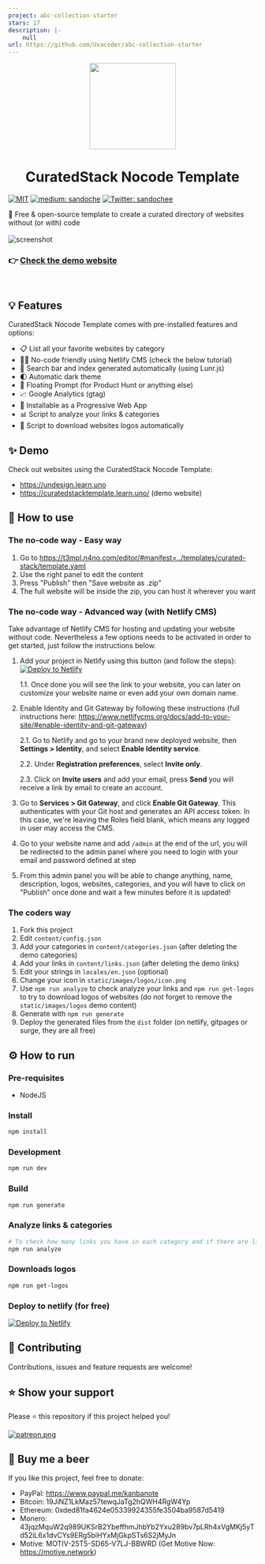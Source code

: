 ```yaml
---
project: abc-collection-starter
stars: 17
description: |-
    null
url: https://github.com/Uvacoder/abc-collection-starter
---
```


<p align="center">
  <img src="/curatedstack.gif" width="175">
</p>
<h1 align="center">CuratedStack Nocode Template</h1>
<p>
  <a href="/LICENSE"><img src="https://img.shields.io/github/license/mashape/apistatus.svg" alt="MIT"></a>
  <a href="https://medium.com/@sandoche" target="_blank"><img src="https://badgen.net/badge/icon/medium?icon=medium&label" alt="medium: sandoche"></a>
  <a href="https://twitter.com/sandochee">
    <img alt="Twitter: sandochee" src="https://img.shields.io/twitter/follow/sandochee.svg?style=social" target="_blank" />
  </a>
</p>

📑 Free & open-source template to create a curated directory of websites without (or with) code
<br><br>
![screenshot](/docs/design/screenshots/Product%20Hunt.png)
### 👉 [Check the demo website](https://curatedstacktemplate.learn.uno/)
<br>

## 💡 Features

CuratedStack Nocode Template comes with pre-installed features and options:
- 📋 List all your favorite websites by category
- 🙅🏻 No-code friendly using Netlify CMS (check the below tutorial)
- 🔎 Search bar and index generated automatically (using Lunr.js)
- 🌓 Automatic dark theme
- 🚀 Floating Prompt (for Product Hunt or anything else)
- 📈 Google Analytics (gtag)
- 📱 Installable as a Progressive Web App
- 📊 Script to analyze your links & categories
- 💠 Script to download websites logos automatically


## ✨ Demo

Check out websites using the CuratedStack Nocode Template:

- https://undesign.learn.uno
- https://curatedstacktemplate.learn.uno/ (demo website)

## 📖 How to use

### The no-code way - Easy way

1. Go to https://t3mpl.n4no.com/editor/#manifest=../templates/curated-stack/template.yaml
2. Use the right panel to edit the content
3. Press "Publish" then "Save website as .zip"
4. The full website will be inside the zip, you can host it wherever you want

### The no-code way - Advanced way (with Netlify CMS)

Take advantage of Netlify CMS for hosting and updating your website without code.
Nevertheless a few options needs to be activated in order to get started, just follow the instructions below.

1. Add your project in Netlify using this button (and follow the steps): [![Deploy to Netlify](https://www.netlify.com/img/deploy/button.svg)](https://app.netlify.com/start/deploy?repository=https://github.com/sandoche/CuratedStack-nocode-template)

   1.1. Once done you will see the link to your website, you can later on customize your website name or even add your own domain name.

2. Enable Identity and Git Gateway by following these instructions (full instructions here: https://www.netlifycms.org/docs/add-to-your-site/#enable-identity-and-git-gateway)

   2.1. Go to Netlify and go to your brand new deployed website, then **Settings > Identity**, and select **Enable Identity service**.

   2.2. Under **Registration preferences**, select **Invite only**.

   2.3. Click on **Invite users** and add your email, press **Send** you will receive a link by email to create an account.

3. Go to **Services > Git Gateway**, and click **Enable Git Gateway**. This authenticates with your Git host and generates an API access token. In this case, we're leaving the Roles field blank, which means any logged in user may access the CMS.

4. Go to your website name and add `/admin` at the end of the url, you will be redirected to the admin panel where you need to login with your email and password defined at step 

5. From this admin panel you will be able to change anything, name, description, logos, websites, categories, and you will have to click on "Publish" once done and wait a few minutes before it is updated!

### The coders way

1. Fork this project
2. Edit `content/config.json`
3. Add your categories in `content/categories.json` (after deleting the demo categories)
4. Add your links in `content/links.json` (after deleting the demo links)
5. Edit your strings in `locales/en.json` (optional)
6. Change your icon in `static/images/logos/icon.png`
7. Use `npm run analyze` to check analyze your links and `npm run get-logos` to try to download logos of websites (do not forget to remove the `static/images/logos` demo content)
8. Generate with `npm run generate`
9. Deploy the generated files from the `dist` folder (on netlify, gitpages or surge, they are all free)

## ⚙️ How to run

### Pre-requisites

- NodeJS

### Install

```sh
npm install
```

### Development

```sh
npm run dev
```

### Build

```sh
npm run generate
```

### Analyze links & categories

```sh
# To check how many links you have in each category and if there are links in double
npm run analyze
```

### Downloads logos

```sh
npm run get-logos
```

### Deploy to netlify (for free)

[![Deploy to Netlify](https://www.netlify.com/img/deploy/button.svg)](https://app.netlify.com/start/deploy?repository=https://github.com/sandoche/CuratedStack-nocode-template)

## 🤝 Contributing

Contributions, issues and feature requests are welcome!

## ⭐️ Show your support

Please ⭐️ this repository if this project helped you!

<a href="https://www.patreon.com/sandoche">[![patreon.png](https://c5.patreon.com/external/logo/become_a_patron_button.png)](https://www.patreon.com/sandoche)</a>

## 🍺 Buy me a beer

If you like this project, feel free to donate:

- PayPal: https://www.paypal.me/kanbanote
- Bitcoin: 19JiNZ1LkMaz57tewqJaTg2hQWH4RgW4Yp
- Ethereum: 0xded81fa4624e05339924355fe3504ba9587d5419
- Monero: 43jqzMquW2q989UKSrB2YbeffhmJhbYb2Yxu289bv7pLRh4xVgMKj5yTd52iL6x1dvCYs9ERg5biHYxMjGkpSTs6S2jMyJn
- Motive: MOTIV-25T5-SD65-V7LJ-BBWRD (Get Motive Now: https://motive.network)

